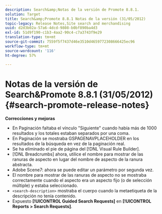 ```yaml
---
description: Search&amp;Notas de la versión de Promote 8.8.1.
solution: Target
title: Search&amp;Promote 8.8.1 Notas de la versión (31/05/2012)
topic-legacy: Release Notes,Site search and merchandising
uuid: d2d3b02a-57a6-4dcd-9808-b0bf890ba4d3
exl-id: 51d9f190-c1b3-4aa2-90c4-c7a3743f9e29
translation-type: tm+mt
source-git-commit: 7559f5f7437d46e3510d4659772308666425ec96
workflow-type: tm+mt
source-wordcount: '116'
ht-degree: 57%

---
```


# Notas de la versión de Search&amp;Promote 8.8.1 (31/05/2012){#search-promote-release-notes}

**Correcciones y mejoras**

* En Paginación faltaba el vínculo &quot;Siguiente&quot; cuando había más de 1000 resultados y los totales estaban separados por una coma.
* En Paginación se mostraba GSPAGENAVPLACEHOLDER en los resultados de la búsqueda en vez de la paginación real.
* Se ha eliminado el pie de página del [!DNL Visual Rule Builder].
* [!DNL Breadcrumbs] ahora, utilice el nombre para mostrar de las ranuras de aspecto en lugar del nombre de aspecto de la ranura abstracta.
* Adobe Scene7: ahora se puede editar un parámetro por segunda vez.
* El nombre para mostrar de las ranuras de aspecto no se mostraba correctamente cuando el aspecto era un aspecto fijo (o de selección múltiple) y estaba seleccionado.
* `<search-description>` mostraba el cuerpo cuando la metaetiqueta de la descripción no tenía contenido.
* Expuesto **[!UICONTROL Guided Search Requests]** en **[!UICONTROL Reports > Search Requests]**.
